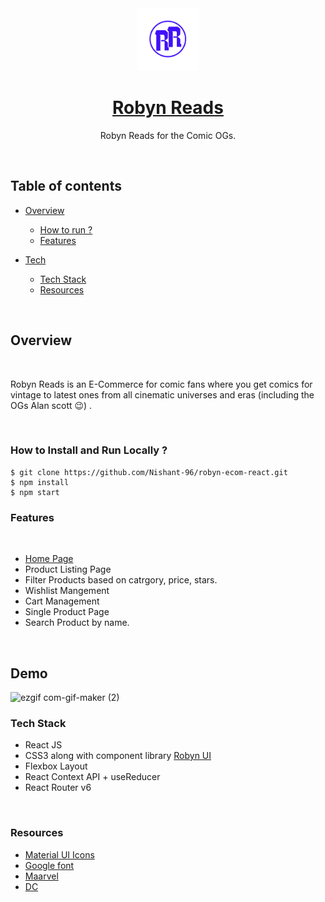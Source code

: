 <div align="center">
  <img src="/public/Images/rr-logo.png" height="100" width="100" alt="Robyn Reads Logo"/>
  
# [Robyn Reads](https://robynreads.netlify.app/)

Robyn Reads for the Comic OGs.

</div>
<br/>

## **Table of contents**

- [Overview](#overview)
  - [How to run ?](#how-to-install-and-run-locally-?)
  - [Features](#features)
 

- [Tech]()
  - [Tech Stack](#tech-stack)
  - [Resources](#resources)

<br />

## **Overview**

<br />

Robyn Reads is an E-Commerce for comic fans where you get comics for vintage to latest ones from all cinematic universes and eras (including the OGs Alan scott 😉) .

<br />

### **How to Install and Run Locally ?**

```
$ git clone https://github.com/Nishant-96/robyn-ecom-react.git
$ npm install
$ npm start
```

### **Features**

<br />

- [Home Page](https://robynreads.netlify.app/)
- Product Listing Page
- Filter Products based on catrgory, price, stars.
- Wishlist Mangement
- Cart Management
- Single Product Page
- Search Product by name.

<br />

## **Demo**
![ezgif com-gif-maker (2)](https://user-images.githubusercontent.com/87017414/162257761-615321f8-1391-425c-ba8f-45c5d7f8c273.gif)



### **Tech Stack**

- React JS
- CSS3 along with component library [Robyn UI](https://robyn-ui.netlify.app/)
- Flexbox Layout
- React Context API + useReducer
- React Router v6

<br />

### **Resources**

- [Material UI Icons](https://mui.com/components/material-icons/)
- [Google font](https://fonts.google.com/)
- [Maarvel](https://developer.marvel.com/)
- [DC](https://www.dccomics.com)

